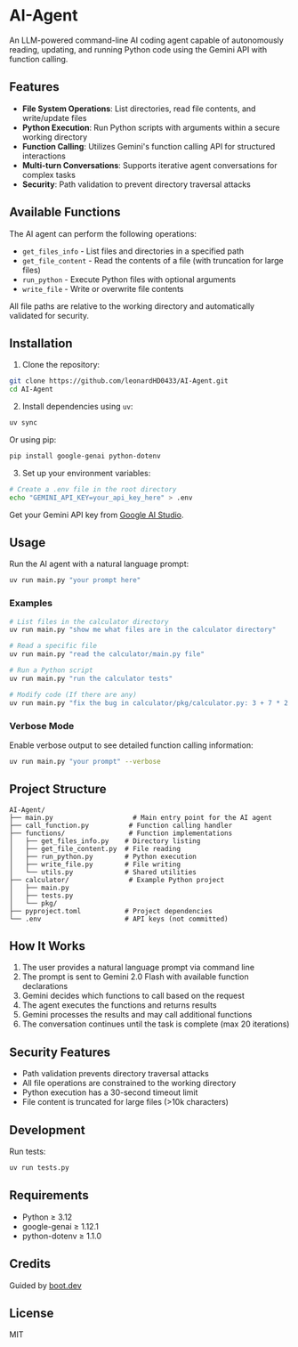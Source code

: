 # AI-Agent

An LLM-powered command-line AI coding agent capable of autonomously reading, updating, and running Python code using the Gemini API with function calling.

## Features

- **File System Operations**: List directories, read file contents, and write/update files
- **Python Execution**: Run Python scripts with arguments within a secure working directory
- **Function Calling**: Utilizes Gemini's function calling API for structured interactions
- **Multi-turn Conversations**: Supports iterative agent conversations for complex tasks
- **Security**: Path validation to prevent directory traversal attacks

## Available Functions

The AI agent can perform the following operations:

- `get_files_info` - List files and directories in a specified path
- `get_file_content` - Read the contents of a file (with truncation for large files)
- `run_python` - Execute Python files with optional arguments
- `write_file` - Write or overwrite file contents

All file paths are relative to the working directory and automatically validated for security.

## Installation

1. Clone the repository:
```bash
git clone https://github.com/leonardHD0433/AI-Agent.git
cd AI-Agent
```

2. Install dependencies using `uv`:
```bash
uv sync
```

Or using pip:
```bash
pip install google-genai python-dotenv
```

3. Set up your environment variables:
```bash
# Create a .env file in the root directory
echo "GEMINI_API_KEY=your_api_key_here" > .env
```

Get your Gemini API key from [Google AI Studio](https://aistudio.google.com/app/apikey).

## Usage

Run the AI agent with a natural language prompt:

```bash
uv run main.py "your prompt here"
```

### Examples

```bash
# List files in the calculator directory
uv run main.py "show me what files are in the calculator directory"

# Read a specific file
uv run main.py "read the calculator/main.py file"

# Run a Python script
uv run main.py "run the calculator tests"

# Modify code (If there are any)
uv run main.py "fix the bug in calculator/pkg/calculator.py: 3 + 7 * 2 shouldn't be 20"
```

### Verbose Mode

Enable verbose output to see detailed function calling information:

```bash
uv run main.py "your prompt" --verbose
```

## Project Structure

```
AI-Agent/
├── main.py                    # Main entry point for the AI agent
├── call_function.py          # Function calling handler
├── functions/                # Function implementations
│   ├── get_files_info.py    # Directory listing
│   ├── get_file_content.py  # File reading
│   ├── run_python.py        # Python execution
│   ├── write_file.py        # File writing
│   └── utils.py             # Shared utilities
├── calculator/               # Example Python project
│   ├── main.py
│   ├── tests.py
│   └── pkg/
├── pyproject.toml           # Project dependencies
└── .env                     # API keys (not committed)
```

## How It Works

1. The user provides a natural language prompt via command line
2. The prompt is sent to Gemini 2.0 Flash with available function declarations
3. Gemini decides which functions to call based on the request
4. The agent executes the functions and returns results
5. Gemini processes the results and may call additional functions
6. The conversation continues until the task is complete (max 20 iterations)

## Security Features

- Path validation prevents directory traversal attacks
- All file operations are constrained to the working directory
- Python execution has a 30-second timeout limit
- File content is truncated for large files (>10k characters)

## Development

Run tests:
```bash
uv run tests.py
```

## Requirements

- Python ≥ 3.12
- google-genai ≥ 1.12.1
- python-dotenv ≥ 1.1.0

## Credits

Guided by [boot.dev](https://boot.dev)

## License

MIT